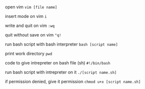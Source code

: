 
open vim
`vim [file name]`

insert mode on vim
`i`

write and quit on vim
`:wq`

quit without save on vim
`"q!`

run bash script with bash interpreter
`bash [script name]`

print work directory
`pwd`

code to give intrepreter on bash file (sh)
`#!/bin/bash`

run bash script with intrepreter on it
`./[script name.sh]`

if permission denied, give it permission
`chmod u+x [script name.sh]`


